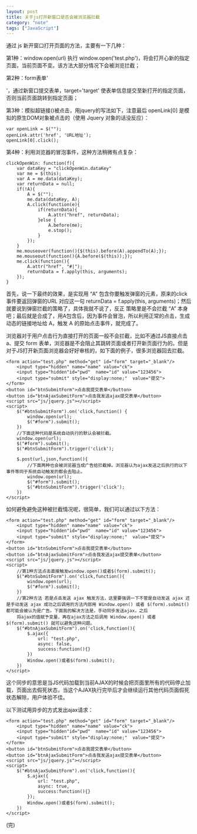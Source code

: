 ```yaml
---
layout: post
title: 关于js打开新窗口是否会被浏览器拦截
category: "note"
tags: ["JavaScript"]
---
```


通过 js 新开窗口打开页面的方法，主要有一下几种：

第1种：window.open(url) 执行 window.open('test.php')，将会打开心新的指定页面，当前页面不变。该方法大部分情况下会被浏览拦截；

第2种：form表单'<form action="drag.html" method="get" id="form" target="_blank"/></form>'，通过新窗口提交表单，target='target' 使表单信息提交至新打开的指定页面，否则当前页面跳转到指定页面；

第3种：模拟超链接(<a>)被点击，用jquery的写法如下，注意最后 openLink[0] 是模拟的原生DOM对象被点击的（使用 Jquery 对象的话没反应）：

	var openLink = $("");
	openLink.attr('href', 'URL地址');
	openLink[0].click();

第4种：利用浏览器的冒泡事件，这种方法稍微有点复杂：

	clickOpenWin: function(f){
	    var dataKey = "clickOpenWin.dataKey"
	    var me = $(this);
	    var A = me.data(dataKey);
	    var returnData = null;
	    if(!A){
	        A = $("");
	        me.data(dataKey, A);
	        A.click(function(e){
	            if(returnData){
	                A.attr("href", returnData);
	            }else {
	                A.before(me);
	                e.stop();
	            }
	        });
	    }
	    me.mouseover(function(){$(this).before(A).appendTo(A);});
	    me.mouseout(function(){A.before($(this));});
	    me.click(function(){
	        A.attr("href", "#|");
	        returnData = f.apply(this, arguments);
	    });
	}

首先，说一下最终的效果，是实现用 “A” 包含你要触发弹窗的元素，原来的click事件要返回弹窗的URL 对应这一句 returnData = f.apply(this, arguments)；然后就要说到弹窗拦截的策略了，具体我就不说了，反正 策略里是不会拦截 “A” 本身吧；最后就是合成了，用A包含后，因为事件会冒泡，所以利用正常的点击，生成动态的链接地址给 A，触发 A 的原始点击事件，就完成了。

浏览器对于用户点击行为直接打开的页面一般不会拦截，比如不通过JS直接点击 a、提交 form 表单，浏览器是不会阻止其跳转页面或者打开新页面行为的。但是对于JS打开新页面浏览器会好好审核的，如下面的例子，很多浏览器回去拦截。

	<form action="test.php" method="get" id="form" target="_blank"/>
		<input type="hidden" name="name" value="ck">
		<input type="hidden"id="pwd"  name="id" value="123456">
		<input type="submit" style="display:none;"  value="提交"> 
	</form>
	<button id="btnSubmitForm">点击我提交表单</button>
	<button id="btnAjaxSubmitForm">点击我发送ajax提交表单</button>
	<script src="js/jquery.js"></script>
	<script>
		$("#btnSubmitForm").on('click,function() {
			window.open(url);
			$("#form").submit();
		})
		//下面这种代码是系统自动执行的默认会被拦截。
		window.open(url);
		$("#form").submit();
		$("#btnSubmitForm").trigger('click');

		$.post(url,json,function(){
			//下面两种也会被浏览器当成广告给拦截掉。浏览器认为ajax发送之后执行的以下事件等同于系统自动触发的都会去阻止。
			window.open(url);
			$("#form").submit();
			$("#btnSubmitForm").trigger('click');
		})
	</script>

如何避免避免这种被拦截情况呢，很简单，我们可以通过以下方法：

	<form action="test.php" method="get" id="form" target="_blank"/>
		<input type="hidden" name="name" value="ck">
		<input type="hidden"id="pwd"  name="id" value="123456">
		<input type="submit" style="display:none;"  value="提交"> 
	</form>
	<button id="btnSubmitForm">点击我提交表单</button>
	<button id="btnAjaxSubmitForm">点击我发送ajax提交表单</button>
	<script src="js/jquery.js"></script>
	<script>
		//第1种方法点击直接触发window.open()或者$(form).submit();
		$("#btnSubmitForm").on('click,function(){
			window.open(url);
			$("#form").submit();
		})
		//第2种方法 若是点击发送 ajax 触发方法，这里要强调一下不管是自动发送 ajax 还是手动发送 ajax 成功之后调用的方法内部用 Window.open() 或者 $(form).submit() 都可能会被认为是广告。下面我的解决方法是，手动同步发送ajax，之后
		将ajax的值赋予变量，再在ajax方法之后调用 Window.open() 或者 $(form).submit() 就可以避免这种问题。
		$("#btnAjaxSubmitForm").on('click,function(){
			$.ajax({
				url: "test.php",
				async: false,
				success:function(){}
			})
			Window.open()或者$(form).submit();
		})
	</script>

这个同步的意思是当JS代码加载到当前AJAX的时候会把页面里所有的代码停止加载，页面出去假死状态，当这个AJAX执行完毕后才会继续运行其他代码页面假死状态解除，用户体验不佳。

以下测试用异步的方式发出ajax请求：

	<form action="test.php" method="get" id="form" target="_blank"/>
		<input type="hidden" name="name" value="ck">
		<input type="hidden"id="pwd"  name="id" value="123456">
		<input type="submit" style="display:none;"  value="提交"> 
	</form>
	<button id="btnSubmitForm">点击我提交表单</button>
	<button id="btnAjaxSubmitForm">点击我发送ajax提交表单</button>
	<script src="js/jquery.js"></script>
	<script>
		$("#btnAjaxSubmitForm").on('click,function(){
			$.ajax({
				url: "test.php",
				async: true,
				success:function(){}
			});
			Window.open()或者$(form).submit();
		})
	</script>

(完)










